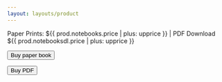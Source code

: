 ```yaml
---
layout: layouts/product
---
```

Paper Prints: ${{ prod.notebooks.price | plus: upprice }} | PDF Download ${{ prod.notebooksdl.price | plus: upprice }}
<div class="">
<button class=" btn snipcart-add-item"
  data-item-id="{{ sku }}"
  data-item-price="{{ prod.notebooks.price |plus: upprice }}"
  data-item-description="{{ short }}"
  data-item-image="/img/prod/{{ img.thumb }}"
  data-item-url="{{ settings.site_url }}{{ prod.notebooks.url}}{{ url }}"
  data-item-name="{{ title }}"
  data-item-file-weight="{{ prod.notebooks.weight }}">
  <i class="fa-duotone fa-cart-plus"></i> Buy paper book
</button>


<button class=" btn snipcart-add-item"
  data-item-id="{{ sku }}-pdf"
  data-item-price="{{ prod.notebooksdl.price |plus: upprice }}"
  data-item-description="{{ short }}"
  data-item-image="/assets/img/prod/{{ img.thumb }}"
  data-item-url="{{ settings.site_url }}{{ prod.notebooks.url}}{{ url }}"
  data-item-name="{{ title }} PDF"
  data-item-file-guid="{{ guid }}">
  <i class="fa-duotone fa-download"></i> Buy PDF
</button>
</div>
